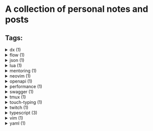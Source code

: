 # A collection of personal notes and posts

## Tags:

<details><summary>dx (1)</summary>
<ul>
<li><a href="./wiki/vim-startup-performance.md">Vim startup performance</a></li>
</ul>
</details>

<details><summary>flow (1)</summary>
<ul>
<li><a href="./wiki/flow-to-typescript-notes.md">Flow to typescript migration notes</a></li>
</ul>
</details>

<details><summary>json (1)</summary>
<ul>
<li><a href="./wiki/yaml-for-openapi-or-swagger.md">Why Yaml is a bad choice for handwritten openapi/swagger schemas</a></li>
</ul>
</details>

<details><summary>lua (1)</summary>
<ul>
<li><a href="./wiki/neovim-lua-plugins.md">Neovim lua plugins learning resources</a></li>
</ul>
</details>

<details><summary>mentoring (1)</summary>
<ul>
<li><a href="./wiki/guide-for-mentoring.md">Guide for mentoring</a></li>
</ul>
</details>

<details><summary>neovim (1)</summary>
<ul>
<li><a href="./wiki/neovim-lua-plugins.md">Neovim lua plugins learning resources</a></li>
</ul>
</details>

<details><summary>openapi (1)</summary>
<ul>
<li><a href="./wiki/yaml-for-openapi-or-swagger.md">Why Yaml is a bad choice for handwritten openapi/swagger schemas</a></li>
</ul>
</details>

<details><summary>performance (1)</summary>
<ul>
<li><a href="./wiki/vim-startup-performance.md">Vim startup performance</a></li>
</ul>
</details>

<details><summary>swagger (1)</summary>
<ul>
<li><a href="./wiki/yaml-for-openapi-or-swagger.md">Why Yaml is a bad choice for handwritten openapi/swagger schemas</a></li>
</ul>
</details>

<details><summary>tmux (1)</summary>
<ul>
<li><a href="./wiki/tmux-cheat-sheet.md">Personal tmux cheat sheet</a></li>
</ul>
</details>

<details><summary>touch-typing (1)</summary>
<ul>
<li><a href="./wiki/touch-typing-sources.md">Resources for touch typing practice</a></li>
</ul>
</details>

<details><summary>twitch (1)</summary>
<ul>
<li><a href="./wiki/twitch-notes.md">Twitch related stuff</a></li>
</ul>
</details>

<details><summary>typescript (3)</summary>
<ul>
<li><a href="./wiki/flow-to-typescript-notes.md">Flow to typescript migration notes</a></li>
<li><a href="./wiki/typescript-assertions.md">Typescript assertions</a></li>
<li><a href="./wiki/typescript-learning-resources.md">Typescript - learning resources</a></li>
</ul>
</details>

<details><summary>vim (1)</summary>
<ul>
<li><a href="./wiki/vim-startup-performance.md">Vim startup performance</a></li>
</ul>
</details>

<details><summary>yaml (1)</summary>
<ul>
<li><a href="./wiki/yaml-for-openapi-or-swagger.md">Why Yaml is a bad choice for handwritten openapi/swagger schemas</a></li>
</ul>
</details>